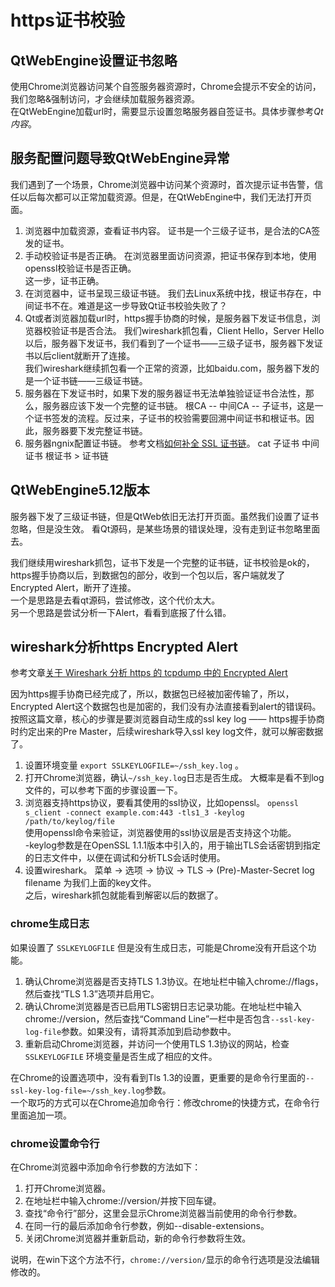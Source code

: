 # https证书校验

## QtWebEngine设置证书忽略
使用Chrome浏览器访问某个自签服务器资源时，Chrome会提示不安全的访问，我们忽略&强制访问，才会继续加载服务器资源。  
在QtWebEngine加载url时，需要显示设置忽略服务器自签证书。具体步骤参考*Qt内容*。  

## 服务配置问题导致QtWebEngine异常
我们遇到了一个场景，Chrome浏览器中访问某个资源时，首次提示证书告警，信任以后每次都可以正常加载资源。但是，在QtWebEngine中，我们无法打开页面。
1. 浏览器中加载资源，查看证书内容。
   证书是一个三级子证书，是合法的CA签发的证书。
2. 手动校验证书是否正确。
   在浏览器里面访问资源，把证书保存到本地，使用openssl校验证书是否正确。  
   这一步，证书正确。
3. 在浏览器中，证书呈现三级证书链。
   我们去Linux系统中找，根证书存在，中间证书不在。难道是这一步导致Qt证书校验失败了？  
4. Qt或者浏览器加载url时，https握手协商的时候，是服务器下发证书信息，浏览器校验证书是否合法。
   我们wireshark抓包看，Client Hello，Server Hello以后，服务器下发证书，我们看到了一个证书——三级子证书，服务器下发证书以后client就断开了连接。  
   我们wireshark继续抓包看一个正常的资源，比如baidu.com，服务器下发的是一个证书链——三级证书链。  
5. 服务器在下发证书时，如果下发的服务器证书无法单独验证证书合法性，那么，服务器应该下发一个完整的证书链。
   根CA -- 中间CA -- 子证书，这是一个证书签发的流程。反过来，子证书的校验需要回溯中间证书和根证书。因此，服务器要下发完整证书链。
6. 服务器ngnix配置证书链。
   参考文档[如何补全 SSL 证书链](https://cloud.tencent.com/document/product/400/52983)。
   cat 子证书 中间证书 根证书 > 证书链

## QtWebEngine5.12版本
服务器下发了三级证书链，但是QtWeb依旧无法打开页面。虽然我们设置了证书忽略，但是没生效。
看Qt源码，是某些场景的错误处理，没有走到证书忽略里面去。

我们继续用wireshark抓包，证书下发是一个完整的证书链，证书校验是ok的，https握手协商以后，到数据包的部分，收到一个包以后，客户端就发了Encrypted Alert，断开了连接。  
一个是思路是去看qt源码，尝试修改，这个代价太大。  
另一个思路是尝试分析一下Alert，看看到底报了什么错。

## wireshark分析https Encrypted Alert
参考文章[关于 Wireshark 分析 https 的 tcpdump 中的 Encrypted Alert](https://www.tianxiaohui.com/index.php/default/%E5%85%B3%E4%BA%8E-Wireshark-%E5%88%86%E6%9E%90-https-%E7%9A%84-tcpdump-%E4%B8%AD%E7%9A%84-Encrypted-Alert.html)  


因为https握手协商已经完成了，所以，数据包已经被加密传输了，所以，Encrypted Alert这个数据包也是加密的，我们没有办法直接看到alert的错误码。  
按照这篇文章，核心的步骤是要浏览器自动生成的ssl key log —— https握手协商时约定出来的Pre Master，后续wireshark导入ssl key log文件，就可以解密数据了。

1. 设置环境变量 `export SSLKEYLOGFILE=~/ssh_key.log` 。
2. 打开Chrome浏览器，确认`~/ssh_key.log`日志是否生成。
   大概率是看不到log文件的，可以参考下面的步骤设置一下。
3. 浏览器支持https协议，要看其使用的ssl协议，比如openssl。
   `openssl s_client -connect example.com:443 -tls1_3 -keylog /path/to/keylog/file`  
   使用openssl命令来验证，浏览器使用的ssl协议层是否支持这个功能。  
   -keylog参数是在OpenSSL 1.1.1版本中引入的，用于输出TLS会话密钥到指定的日志文件中，以便在调试和分析TLS会话时使用。
4. 设置wireshark。
   菜单 -> 选项 -> 协议 -> TLS -> (Pre)-Master-Secret log filename 为我们上面的key文件。  
   之后，wireshark抓包就能看到解密以后的数据了。


### chrome生成日志
如果设置了 `SSLKEYLOGFILE` 但是没有生成日志，可能是Chrome没有开启这个功能。
1. 确认Chrome浏览器是否支持TLS 1.3协议。在地址栏中输入chrome://flags，然后查找“TLS 1.3”选项并启用它。
2. 确认Chrome浏览器是否已启用TLS密钥日志记录功能。在地址栏中输入chrome://version，然后查找“Command Line”一栏中是否包含`--ssl-key-log-file`参数。如果没有，请将其添加到启动参数中。
3. 重新启动Chrome浏览器，并访问一个使用TLS 1.3协议的网站，检查 `SSLKEYLOGFILE` 环境变量是否生成了相应的文件。

在Chrome的设置选项中，没有看到Tls 1.3的设置，更重要的是命令行里面的`--ssl-key-log-file=~/ssh_key.log`参数。  
一个取巧的方式可以在Chrome追加命令行：修改chrome的快捷方式，在命令行里面追加一项。

### chrome设置命令行
在Chrome浏览器中添加命令行参数的方法如下：
1. 打开Chrome浏览器。
2. 在地址栏中输入chrome://version/并按下回车键。
3. 查找“命令行”部分，这里会显示Chrome浏览器当前使用的命令行参数。
4. 在同一行的最后添加命令行参数，例如--disable-extensions。
5. 关闭Chrome浏览器并重新启动，新的命令行参数将生效。

说明，在win下这个方法不行，`chrome://version/`显示的命令行选项是没法编辑修改的。